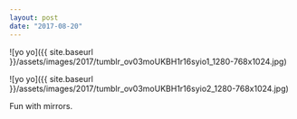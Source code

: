 ```yaml
---
layout: post
date: "2017-08-20"
---
```


![yo yo]({{ site.baseurl }}/assets/images/2017/tumblr_ov03moUKBH1r16syio1_1280-768x1024.jpg)

![yo yo]({{ site.baseurl }}/assets/images/2017/tumblr_ov03moUKBH1r16syio2_1280-768x1024.jpg)

Fun with mirrors.
